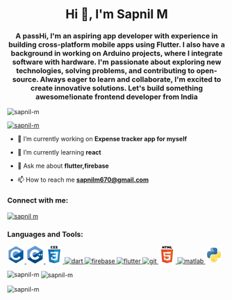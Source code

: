 <h1 align="center">Hi 👋, I'm Sapnil M</h1>
<h3 align="center">A passHi, I'm an aspiring app developer with experience in building cross-platform mobile apps using Flutter. I also have a background in working on Arduino projects, where I integrate software with hardware. I'm passionate about exploring new technologies, solving problems, and contributing to open-source. Always eager to learn and collaborate, I'm excited to create innovative solutions. Let's build something awesome!ionate frontend developer from India</h3>

<p align="left"> <img src="https://komarev.com/ghpvc/?username=sapnil-m&label=Profile%20views&color=0e75b6&style=flat" alt="sapnil-m" /> </p>

<p align="left"> <a href="https://github.com/ryo-ma/github-profile-trophy"><img src="https://github-profile-trophy.vercel.app/?username=sapnil-m" alt="sapnil-m" /></a> </p>

- 🔭 I’m currently working on **Expense tracker app for myself**

- 🌱 I’m currently learning **react**

- 💬 Ask me about **flutter,firebase**

- 📫 How to reach me **sapnilm670@gmail.com**

<h3 align="left">Connect with me:</h3>
<p align="left">
<a href="https://linkedin.com/in/sapnil m" target="blank"><img align="center" src="https://raw.githubusercontent.com/rahuldkjain/github-profile-readme-generator/master/src/images/icons/Social/linked-in-alt.svg" alt="sapnil m" height="30" width="40" /></a>
</p>

<h3 align="left">Languages and Tools:</h3>
<p align="left"> <a href="https://www.cprogramming.com/" target="_blank" rel="noreferrer"> <img src="https://raw.githubusercontent.com/devicons/devicon/master/icons/c/c-original.svg" alt="c" width="40" height="40"/> </a> <a href="https://www.w3schools.com/cpp/" target="_blank" rel="noreferrer"> <img src="https://raw.githubusercontent.com/devicons/devicon/master/icons/cplusplus/cplusplus-original.svg" alt="cplusplus" width="40" height="40"/> </a> <a href="https://www.w3schools.com/css/" target="_blank" rel="noreferrer"> <img src="https://raw.githubusercontent.com/devicons/devicon/master/icons/css3/css3-original-wordmark.svg" alt="css3" width="40" height="40"/> </a> <a href="https://dart.dev" target="_blank" rel="noreferrer"> <img src="https://www.vectorlogo.zone/logos/dartlang/dartlang-icon.svg" alt="dart" width="40" height="40"/> </a> <a href="https://firebase.google.com/" target="_blank" rel="noreferrer"> <img src="https://www.vectorlogo.zone/logos/firebase/firebase-icon.svg" alt="firebase" width="40" height="40"/> </a> <a href="https://flutter.dev" target="_blank" rel="noreferrer"> <img src="https://www.vectorlogo.zone/logos/flutterio/flutterio-icon.svg" alt="flutter" width="40" height="40"/> </a> <a href="https://git-scm.com/" target="_blank" rel="noreferrer"> <img src="https://www.vectorlogo.zone/logos/git-scm/git-scm-icon.svg" alt="git" width="40" height="40"/> </a> <a href="https://www.w3.org/html/" target="_blank" rel="noreferrer"> <img src="https://raw.githubusercontent.com/devicons/devicon/master/icons/html5/html5-original-wordmark.svg" alt="html5" width="40" height="40"/> </a> <a href="https://www.mathworks.com/" target="_blank" rel="noreferrer"> <img src="https://upload.wikimedia.org/wikipedia/commons/2/21/Matlab_Logo.png" alt="matlab" width="40" height="40"/> </a> <a href="https://www.python.org" target="_blank" rel="noreferrer"> <img src="https://raw.githubusercontent.com/devicons/devicon/master/icons/python/python-original.svg" alt="python" width="40" height="40"/> </a> </p>

<p><img align="left" src="https://github-readme-stats.vercel.app/api/top-langs?username=sapnil-m&show_icons=true&locale=en&layout=compact" alt="sapnil-m" /></p>

<p>&nbsp;<img align="center" src="https://github-readme-stats.vercel.app/api?username=sapnil-m&show_icons=true&locale=en" alt="sapnil-m" /></p>

<p><img align="center" src="https://github-readme-streak-stats.herokuapp.com/?user=sapnil-m&" alt="sapnil-m" /></p>
